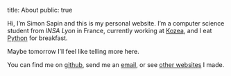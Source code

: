 title: About
public: true

Hi, I’m Simon Sapin and this is my personal website. I’m a computer science
student from *INSA Lyon* in France, currently working at
[Kozea](http://kozea.fr), and I eat [Python](http://python.org/) for breakfast.

Maybe tomorrow I’ll feel like telling more here.

You can find me on [github](https://github.com/SimonSapin), send me an
<a href="&#109;&#97;&#105;&#108;&#116;&#111;&#58;simon&#64;exyr.org">email</a>,
or see [other websites](http://simonsapin.info/en/) I made.
